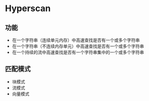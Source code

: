 # Hyperscan

## 功能

- 在一个字符串（连续单元内存）中高速查找是否有一个或多个字符串
- 在一个字符串（不连续内存单元）中高速查找是否有一个或多个字符串
- 在一个持续的流中高速查找是否有一个字符串集中的一个或多个字符串

## 匹配模式

- 块模式
- 流模式
- 向量模式
